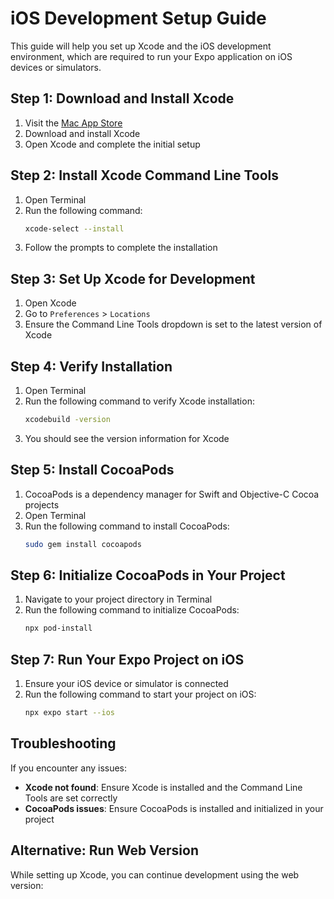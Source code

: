 # iOS Development Setup Guide

This guide will help you set up Xcode and the iOS development environment, which are required to run your Expo application on iOS devices or simulators.

## Step 1: Download and Install Xcode

1. Visit the [Mac App Store](https://apps.apple.com/us/app/xcode/id497799835?mt=12)
2. Download and install Xcode
3. Open Xcode and complete the initial setup

## Step 2: Install Xcode Command Line Tools

1. Open Terminal
2. Run the following command:
   ```bash
   xcode-select --install
   ```
3. Follow the prompts to complete the installation

## Step 3: Set Up Xcode for Development

1. Open Xcode
2. Go to `Preferences` > `Locations`
3. Ensure the Command Line Tools dropdown is set to the latest version of Xcode

## Step 4: Verify Installation

1. Open Terminal
2. Run the following command to verify Xcode installation:
   ```bash
   xcodebuild -version
   ```
3. You should see the version information for Xcode

## Step 5: Install CocoaPods

1. CocoaPods is a dependency manager for Swift and Objective-C Cocoa projects
2. Open Terminal
3. Run the following command to install CocoaPods:
   ```bash
   sudo gem install cocoapods
   ```

## Step 6: Initialize CocoaPods in Your Project

1. Navigate to your project directory in Terminal
2. Run the following command to initialize CocoaPods:
   ```bash
   npx pod-install
   ```

## Step 7: Run Your Expo Project on iOS

1. Ensure your iOS device or simulator is connected
2. Run the following command to start your project on iOS:
   ```bash
   npx expo start --ios
   ```

## Troubleshooting

If you encounter any issues:

- **Xcode not found**: Ensure Xcode is installed and the Command Line Tools are set correctly
- **CocoaPods issues**: Ensure CocoaPods is installed and initialized in your project

## Alternative: Run Web Version

While setting up Xcode, you can continue development using the web version:


